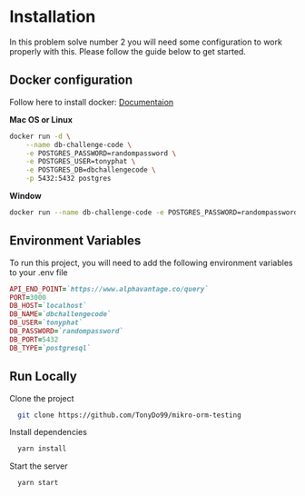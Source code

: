 # Installation

In this problem solve number 2 you will need some configuration to work properly with this. Please follow the guide below to get started.

## Docker configuration

Follow here to install docker: [Documentaion](https://docs.docker.com/get-docker/)

**Mac OS or Linux**

```bash
docker run -d \
    --name db-challenge-code \
    -e POSTGRES_PASSWORD=randompassword \
    -e POSTGRES_USER=tonyphat \
    -e POSTGRES_DB=dbchallengecode \
    -p 5432:5432 postgres
```

**Window**

```bash
docker run --name db-challenge-code -e POSTGRES_PASSWORD=randompassword -e POSTGRES_USER=tonyphat -e POSTGRES_DB=dbchallengecode -p 5432:5432 postgres
```

## Environment Variables

To run this project, you will need to add the following environment variables to your .env file

```ruby
API_END_POINT=`https://www.alphavantage.co/query`
PORT=3000
DB_HOST=`localhost`
DB_NAME=`dbchallengecode`
DB_USER=`tonyphat`
DB_PASSWORD=`randompassword`
DB_PORT=5432
DB_TYPE=`postgresql`
```

## Run Locally

Clone the project

```bash
  git clone https://github.com/TonyDo99/mikro-orm-testing
```

Install dependencies

```bash
  yarn install
```

Start the server

```bash
  yarn start
```
